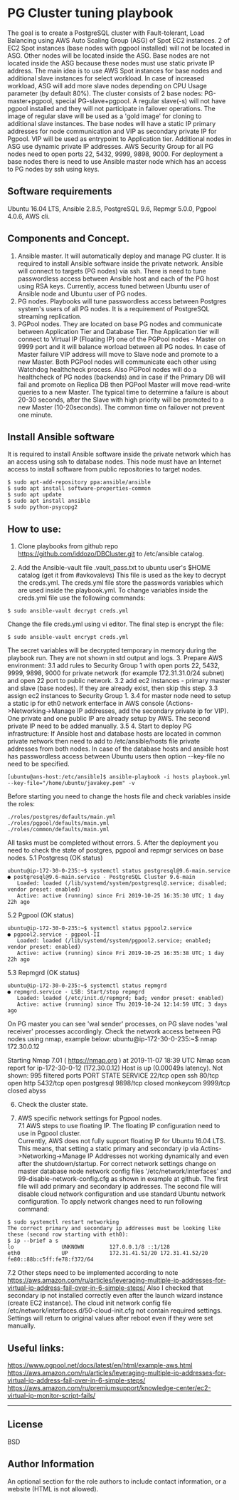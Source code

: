 PG Cluster tuning playbook
=========

The goal is to create a PostgreSQL cluster with Fault-tolerant, Load Balancing using AWS Auto Scaling Group (ASG) of Spot EC2 instances. 2 of EC2 Spot instances (base nodes with pgpool installed) will not be located in ASG. Other nodes will be located inside the ASG. Base nodes are not located inside the ASG because these nodes must use static private IP address.
The main idea is to use AWS Spot instances for base nodes and additional slave instances for select workload. In case of increased workload, ASG will add more slave nodes depending on CPU Usage parameter (by default 80%). The cluster consists of 2 base nodes: PG-master+pgpool, special PG-slave+pgpool. A regular slave(-s) will not have pgpool installed and they will not participate in failover operations. The image of regular slave will be used as a 'gold image' for cloning to additional slave instances.
The base nodes will have a static IP primary addresses for node communication and VIP as secondary private IP for Pgpool. VIP will be used as entrypoint to Application tier. Additional nodes in ASG use dynamic private IP addresses. AWS Security Group for all PG nodes need to open ports 22, 5432, 9999, 9898, 9000. For deployment a base nodes there is need to use Ansible master node which has an access to PG nodes by ssh using keys.

Software requirements
------------
Ubuntu 16.04 LTS, Ansible 2.8.5, PostgreSQL 9.6, Repmgr 5.0.0, Pgpool 4.0.6, AWS cli.

Components and Concept.
--------------
1. Ansible master. 
It will automatically deploy and manage PG cluster. 
It is required to install Ansible software inside the private network. Ansible will connect to targets (PG nodes) via ssh. There is need to tune passwordless access between Ansible host and each of the PG host using RSA keys. Currently, access tuned between Ubuntu user of Ansible node and Ubuntu user of PG nodes. 
2. PG nodes.
Playbooks will tune passwordless access between Postgres system's users of all PG nodes. It is a requirement of PostgreSQL streaming replication.  
3. PGPool nodes.
They are located on base PG nodes and communicate between Application Tier and Database Tier. The Application tier will connect to Virtual IP (Floating IP) one of the PGPool nodes - Master on 9999 port and it will balance worload between all PG nodes. In case of Master failure VIP address will move to Slave node and promote to a new Master. Both PGPool nodes will communicate each other using Watchdog healthcheck process.
Also PGPool nodes will do a healthcheck of PG nodes (backends) and in case if the Primary DB will fail and promote on Replica DB then PGPool Master will move read-write queries to a new Master. The typical time to determine a failure is about 20-30 seconds, after the Slave with high priority will be promoted to a new Master (10-20seconds). The common time on failover not prevent one minute.  

Install Ansible software
---------------
It is required to install Ansible software inside the private network which has an access using ssh to database nodes. This node must have an Internet access to install software from public repositories to target nodes. 
```
$ sudo apt-add-repository ppa:ansible/ansible
$ sudo apt install software-properties-common
$ sudo apt update
$ sudo apt install ansible
$ sudo python-psycopg2 
```
How to use:
----------------
1. Clone playbooks from github repo https://github.com/iddozo/DBCluster.git to /etc/ansible catalog.

2. Add the Ansible-vault file .vault_pass.txt to ubuntu user's $HOME catalog (get it from #avkovalevs)
This file is used as the key to decrypt the creds.yml.
The creds.yml file store the passwords variables which are used inside the playbook.yml.
To change variables inside the creds.yml file use the following commands:
```
$ sudo ansible-vault decrypt creds.yml
```
Change the file creds.yml using vi editor. 
The final step is encrypt the file:
```
$ sudo ansible-vault encrypt creds.yml   
```
The secret variables will be decrypted temporary in memory during the playbook run. They are not shown in std output and logs.
3. Prepare AWS environment:
3.1 add rules to Security Group 1 with open ports 22, 5432, 9999, 9898, 9000 for private network (for example 172.31.31.0/24 subnet) and open 22 port to public network.
3.2 add ec2 instances - primary master and slave (base nodes). If they are already exist, then skip this step.
3.3 assign ec2 instances to Security Group 1.
3.4 for master node need to setup a static ip for eth0 network enterface in AWS console (Actions->Networking->Manage IP addresses, add the secondary private ip for VIP). One private and one public IP are already setup by AWS. The second private IP need to be added manually. 
3.5 
4. Start to deploy PG infrastructure:
If Ansible host and database hosts are located in common private network then need to add to /etc/ansible/hosts file private addresses from both nodes. In case of the database hosts and ansible host has passwordless access between Ubuntu users then option --key-file no need to be specified. 
```
[ubuntu@ans-host:/etc/ansible]$ ansible-playbook -i hosts playbook.yml --key-file="/home/ubuntu/javakey.pem" -v
```
Before starting you need to change the hosts file and check variables inside the roles:
```
./roles/postgres/defaults/main.yml  
./roles/pgpool/defaults/main.yml  
./roles/common/defaults/main.yml  

```
All tasks must be completed without errors. 
5. After the deployment you need to check the state of postgres, pgpool and repmgr services on base nodes.
5.1 Postgresq (OK status)
```
ubuntu@ip-172-30-0-235:~$ systemctl status postgresql@9.6-main.service
● postgresql@9.6-main.service - PostgreSQL Cluster 9.6-main
   Loaded: loaded (/lib/systemd/system/postgresql@.service; disabled; vendor preset: enabled)
   Active: active (running) since Fri 2019-10-25 16:35:30 UTC; 1 day 22h ago
```
5.2 Pgpool (OK status)
```
ubuntu@ip-172-30-0-235:~$ systemctl status pgpool2.service 
● pgpool2.service - pgpool-II
   Loaded: loaded (/lib/systemd/system/pgpool2.service; enabled; vendor preset: enabled)
   Active: active (running) since Fri 2019-10-25 16:35:38 UTC; 1 day 22h ago
```
5.3 Repmgrd (OK status)
```
ubuntu@ip-172-30-0-235:~$ systemctl status repmgrd
● repmgrd.service - LSB: Start/stop repmgrd
   Loaded: loaded (/etc/init.d/repmgrd; bad; vendor preset: enabled)
   Active: active (running) since Thu 2019-10-24 12:14:59 UTC; 3 days ago
```
On PG master you can see 'wal sender' processes, on PG slave nodes 'wal receiver' processes accordingly. 
Check the network access between PG  nodes using nmap, example below:
ubuntu@ip-172-30-0-235:~$ nmap 172.30.0.12

Starting Nmap 7.01 ( https://nmap.org ) at 2019-11-07 18:39 UTC
Nmap scan report for ip-172-30-0-12 (172.30.0.12)
Host is up (0.00049s latency).
Not shown: 995 filtered ports
PORT     STATE  SERVICE
22/tcp   open   ssh
80/tcp   open   http
5432/tcp open   postgresql
9898/tcp closed monkeycom
9999/tcp closed abyss

6. Check the cluster state.

7. AWS specific network settings for Pgpool nodes.     
7.1 AWS steps to use floating IP. The floating IP configuration need to use in Pgpool cluster.  
Currently, AWS does not fully support floating IP for Ubuntu 16.04 LTS. This means, that setting a static primary and secondary ip  via Actins->Networking->Manage IP Addresses not working dynamically and even after the shutdown/startup. For correct network settings change on master database node network config files '/etc/network/interfaces' and 99-disable-network-config.cfg as shown in example at github. The first file will add primary and secondary ip addresses. The second file will disable cloud network configuration and use standard Ubuntu network configuration. To apply network changes need to run following command:
```
$ sudo systemctl restart networking
The correct primary and secondary ip addresses must be looking like these (second row starting with eth0):
$ ip --brief a s 
lo               UNKNOWN        127.0.0.1/8 ::1/128 
eth0             UP             172.31.41.51/20 172.31.41.52/20 fe80::88b:c5ff:fe78:f372/64 
```
7.2 Other steps need to be implemented according to note https://aws.amazon.com/ru/articles/leveraging-multiple-ip-addresses-for-virtual-ip-address-fail-over-in-6-simple-steps/ 
Also I checked that secondary ip not installed correctly even after the launch wizard instance (create EC2 instance). 
The cloud init network config file /etc/network/interfaces.d/50-cloud-init.cfg not contain required settings.
Settings will return to original values after reboot even if they were set manually.


Useful links: 
--------
https://www.pgpool.net/docs/latest/en/html/example-aws.html
https://aws.amazon.com/ru/articles/leveraging-multiple-ip-addresses-for-virtual-ip-address-fail-over-in-6-simple-steps/
https://aws.amazon.com/ru/premiumsupport/knowledge-center/ec2-virtual-ip-monitor-script-fails/

-------
License
-------

BSD

Author Information
------------------

An optional section for the role authors to include contact information, or a website (HTML is not allowed).
